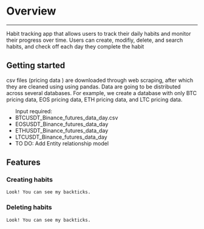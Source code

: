 <!DOCTYPE html>
<html lang="en">
<head>
    <meta charset="UTF-8">
</head>
<body>
    <h1>Overview</h1>
    <hr>
     <p>Habit tracking app that allows users to track their daily habits and 
      monitor their progress over time. Users can create, modifiy, delete, and search habits, and check off each day
    they complete the habit</a></p>
    <h2>Getting started</h2>
    csv files (pricing data ) are downloaded through web scraping, after which they are cleaned using 
    using pandas. Data are going to be distributed across several databases.
         For example, we create a database with only BTC pricing data, EOS pricing data, ETH pricing data, and LTC pricing data.
  <ul>  
      Input required:  </li>
      <li>BTCUSDT_Binance_futures_data_day.csv</li>
      <li>EOSUSDT_Binance_futures_data_day</li>
      <li>ETHUSDT_Binance_futures_data_day</li>
      <li>LTCUSDT_Binance_futures_data_day</li>
      <li>TO DO: Add Entity relationship model </li>

  </ul>
     <h2>Features</h2>
     <h3>Creating habits</h3>

```
Look! You can see my backticks.
```

<h3>Deleting habits</h3>

```
Look! You can see my backticks.
```

</body>


